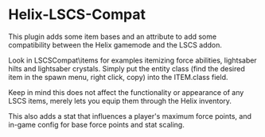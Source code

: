 # Helix-LSCS-Compat
This plugin adds some item bases and an attribute to add some compatibility between the Helix gamemode and the LSCS addon.

Look in LSCSCompat\items for examples itemizing force abilities, lightsaber hilts and lightsaber crystals.
Simply put the entity class (find the desired item in the spawn menu, right click, copy) into the ITEM.class field.

Keep in mind this does not affect the functionality or appearance of any LSCS items, merely lets you equip them through the Helix inventory.

This also adds a stat that influences a player's maximum force points, and in-game config for base force points and stat scaling.
